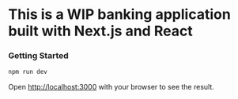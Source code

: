 # This is a WIP banking application built with Next.js and React

### Getting Started

```bash
npm run dev
```

Open [http://localhost:3000](http://localhost:3000) with your browser to see the result.

